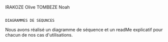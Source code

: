 
IRAKOZE Olive
TOMBEZE Noah

                                                                        DIAGRAMMES DE SEQUNCES 

Nous avons réalisé un diagramme de séquence et un readMe explicatif pour chacun de nos cas d'utilisations.

